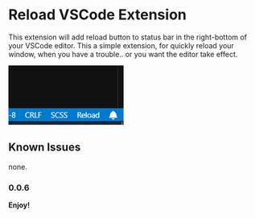 # Reload  VSCode Extension

This extension will add reload button to status bar in the right-bottom of your VSCode editor.
This a simple extension, for quickly reload your window, when you have a trouble.. or you want the editor take effect.

![Example Image](images/reload-button.PNG)

## Known Issues

none.

### 0.0.6

**Enjoy!**